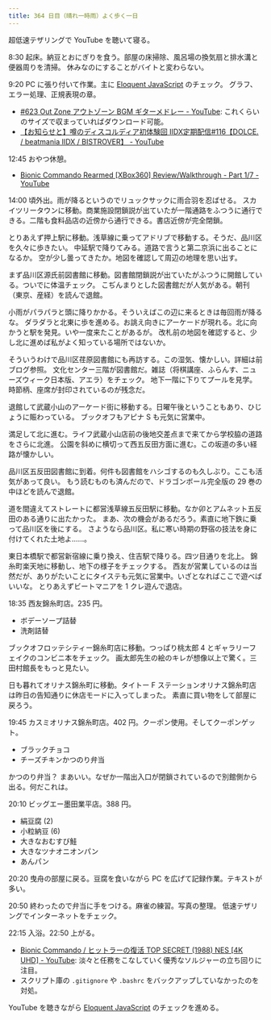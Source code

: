 ```yaml
---
title: 364 日目（晴れ一時雨）よく歩く一日
---
```


超低速テザリングで YouTube を聴いて寝る。

8:30 起床。納豆とおにぎりを食う。部屋の床掃除、風呂場の換気扇と排水溝と便器周りを清掃。
休みなのにすることがバイトと変わらない。

9:20 PC に張り付いて作業。主に [Eloquent JavaScript][Haverbeke18] のチェック。
グラフ、エラー処理、正規表現の章。

* [&#x23;623 Out Zone アウトゾーン BGM ギターメドレー - YouTube](https://www.youtube.com/watch?v=BjtmJKbE204): これくらいのサイズで収まっていればダウンロード可能。
* [【お知らせと】噂のディスコルディア初体験回 IIDX定期配信&#x23;116【DOLCE. / beatmania IIDX / BISTROVER】 - YouTube](https://www.youtube.com/watch?v=KRpF3y09qck)

12:45 おやつ休憩。

* [Bionic Commando Rearmed [XBox360] Review/Walkthrough - Part 1/7 - YouTube](https://www.youtube.com/watch?v=jVN7bK1FFxs)

14:00 頃外出。雨が降るというのでリュックサックに雨合羽を忍ばせる。
スカイツリータウンに移動。商業施設閉鎖説が出ていたが一階通路をふつうに通行できる。二階も食料品店の近傍から通行できる。書店近傍が完全閉鎖。

とりあえず押上駅に移動。浅草線に乗ってアドリブで移動する。そうだ、品川区を久々に歩きたい。
中延駅で降りてみる。道路で言うと第二京浜に出ることになるか。
空が少し曇ってきたか。地図を確認して周辺の地理を思い出す。

まず品川区源氏前図書館に移動。図書館閉鎖説が出ていたがふつうに開館している。ついでに体温チェック。
こぢんまりとした図書館だが人気がある。朝刊（東京、産経）を読んで退館。

小雨がパラパラと頭に降りかかる。そういえばこの辺に来るときは毎回雨が降るな。
ダラダラと北東に歩を進める。お誂え向きにアーケードが現れる。北に向かうと駅を発見。いや一度来たことがあるが。
改札前の地図を確認すると、少し北に進めば私がよく知っている場所ではないか。

そういうわけで品川区荏原図書館にも再訪する。この湿気、懐かしい。詳細は前ブログ参照。
文化センター三階が図書館だ。雑誌（将棋講座、ふらんす、ニューズウィーク日本版、アエラ）をチェック。
地下一階に下りてプールを見学。時節柄、座席が封印されているのが残念だ。

退館して武蔵小山のアーケード街に移動する。日曜午後ということもあり、ひじょうに賑わっている。
ブックオフもアピナ S も元気に営業中。

満足して北に進む。ライフ武蔵小山店前の後地交差点まで来てから学校脇の道路をさらに北進。
公園を斜めに横切って西五反田方面に進む。この坂道の多い経路が懐かしい。

品川区五反田図書館に到着。何件も図書館をハシゴするのも久しぶり。ここも活気があって良い。
もう読むものも済んだので、ドラゴンボール完全版の 29 巻の中ほどを読んで退館。

道を間違えてストレートに都営浅草線五反田駅に移動。なか卯とアムネット五反田のある通りに出たかった。
まあ、次の機会があるだろう。素直に地下鉄に乗って品川区を後にする。
さようなら品川区。私に寒い時期の野宿の技法を身に付けてくれた土地よ……。

東日本橋駅で都営新宿線に乗り換え、住吉駅で降りる。四ツ目通りを北上。
錦糸町楽天地に移動し、地下の様子をチェックする。
西友が営業しているのは当然だが、ありがたいことにタイステも元気に営業中。いざとなればここで遊べばいいな。
とりあえずビートマニアを 1 クレ遊んで退店。

18:35 西友錦糸町店。235 円。

* ボデーソープ詰替
* 洗剤詰替

ブックオフロッテシティー錦糸町店に移動。つっぱり桃太郎 4 とギャラリーフェイクのコンビニ本をチェック。
画太郎先生の絵のキレが想像以上で驚く。三田村館長をもっと見たい。

日も暮れてオリナス錦糸町に移動。タイトー F ステーションオリナス錦糸町店は昨日の告知通りに休店モードに入ってしまった。
素直に買い物をして部屋に戻ろう。

19:45 カスミオリナス錦糸町店。402 円。クーポン使用。そしてクーポンゲット。

* ブラックチョコ
* チーズチキンかつのり弁当

かつのり弁当？ まあいい。なぜか一階出入口が閉鎖されているので別館側から出る。何だこれは。

20:10 ビッグエー墨田業平店。388 円。

* 絹豆腐 (2)
* 小粒納豆 (6)
* 大きなおむすび鮭
* 大きなツナオニオンパン
* あんパン

20:20 曳舟の部屋に戻る。豆腐を食いながら PC を広げて記録作業。テキストが多い。

20:50 終わったので弁当に手をつける。麻雀の練習。写真の整理。
低速テザリングでインターネットをチェック。

22:15 入浴。22:50 上がる。

* [Bionic Commando / ヒットラーの復活 TOP SECRET (1988) NES [4K UHD] - YouTube](https://www.youtube.com/watch?v=ou-XjapBo5w):
  淡々と任務をこなしていく優秀なソルジャーの立ち回りに注目。
* スクリプト庫の `.gitignore` や `.bashrc` をバックアップしていなかったのを対処。

YouTube を聴きながら [Eloquent JavaScript][Haverbeke18] のチェックを進める。

[Haverbeke18]: https://eloquentjavascript.net/
